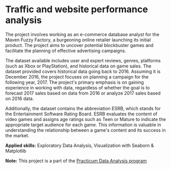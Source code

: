 # Traffic and website performance analysis 

<p>The project involves working as an e-commerce database analyst for the Maven Fuzzy Factory, a burgeoning online retailer launching its initial product. The project aims to uncover potential blockbuster games and facilitate the planning of effective advertising campaigns.</p>

<p>The dataset available includes user and expert reviews, genres, platforms (such as Xbox or PlayStation), and historical data on game sales. The dataset provided covers historical data going back to 2016. Assuming it is December 2016, the project focuses on planning a campaign for the following year, 2017. The project's primary emphasis is on gaining experience in working with data, regardless of whether the goal is to forecast 2017 sales based on data from 2016 or analyze 2017 sales based on 2016 data.</p>

<p>Additionally, the dataset contains the abbreviation ESRB, which stands for the Entertainment Software Rating Board. ESRB evaluates the content of video games and assigns age ratings such as Teen or Mature to indicate the appropriate target audience for each game. This information is valuable in understanding the relationship between a game's content and its success in the market.</p>

<p><b>Applied skills:</b> Exploratory Data Analysis, Visualization with Seaborn & Matplotlib </p>
<p><b>Note:</b> This project is a part of the <a href="https://practicum.com/en-isr/data-analyst/">Practicum Data Analysis program</a> </p>
